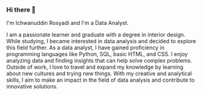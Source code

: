 ### Hi there 👋

I'm Ichwanuddin Rosyadi and I'm a Data Analyst.

I am a passionate learner and graduate with a degree in interior design. While studying, I became interested in data analysis and decided to explore this field further. As a data analyst, I have gained proficiency in programming languages like Python, SQL, basic HTML, and CSS. I enjoy analyzing data and finding insights that can help solve complex problems. Outside of work, I love to travel and expand my knowledge by learning about new cultures and trying new things. With my creative and analytical skills, I aim to make an impact in the field of data analysis and contribute to innovative solutions.

<!--
**ichwanuddinr/ichwanuddinr** is a ✨ _special_ ✨ repository because its `README.md` (this file) appears on your GitHub profile.

Here are some ideas to get you started:

- 🔭 I’m currently working on ...
- 🌱 I’m currently learning ...
- 👯 I’m looking to collaborate on ...
- 🤔 I’m looking for help with ...
- 💬 Ask me about ...
- 📫 How to reach me: ...
- 😄 Pronouns: ...
- ⚡ Fun fact: ...
-->
